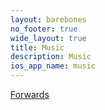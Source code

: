 ```yaml
---
layout: barebones
no_footer: true
wide_layout: true
title: Music
description: Music
ios_app_name: music
---
```

<script type="text/javascript" charset="utf-8">
document.location.href = 'https://soundcloud.com/interlaken_music';
</script>
<a href="https://soundcloud.com/interlaken_music">Forwards</a>
